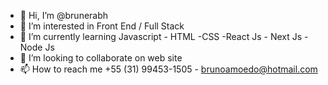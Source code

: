 - 👋 Hi, I’m @brunerabh
- 👀 I’m interested in Front End / Full Stack
- 🌱 I’m currently learning Javascript - HTML -CSS -React Js - Next Js - Node Js
- 💞️ I’m looking to collaborate on web site
- 📫 How to reach me +55 (31) 99453-1505 - brunoamoedo@hotmail.com

<!---
brunerabh/brunerabh is a ✨ special ✨ repository because its `README.md` (this file) appears on your GitHub profile.
You can click the Preview link to take a look at your changes.
--->
